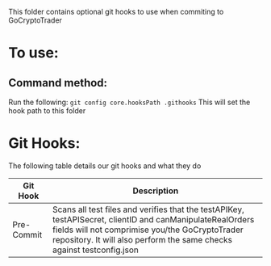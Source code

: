This folder contains optional git hooks to use when commiting to GoCryptoTrader

# To use:
## Command method:
Run the following:
`git config core.hooksPath .githooks`
This will set the hook path to this folder

# Git Hooks:
The following table details our git hooks and what they do

<table>
<thead>
<tr>
<th>Git Hook</th>
<th>Description</th>
</tr>
</thead>
<tbody>
<tr>
<td>Pre-Commit</td>
<td>Scans all test files and verifies that the testAPIKey, testAPISecret, clientID and canManipulateRealOrders fields will not comprimise you/the GoCryptoTrader repository. It will also perform the same checks against testconfig.json</td>
</tr></tbody></table>
